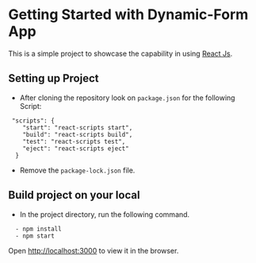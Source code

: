 # Getting Started with Dynamic-Form App

This is a simple project to showcase the capability in using [React Js](https://reactjs.org/).

## Setting up Project
* After cloning the repository look on `package.json` for the following Script:
```
 "scripts": {
    "start": "react-scripts start",
    "build": "react-scripts build",
    "test": "react-scripts test",
    "eject": "react-scripts eject"
  }
```
* Remove the `package-lock.json` file.

## Build project on your local
* In the project directory, run the following command.
```
  - npm install
  - npm start
```
Open [http://localhost:3000](http://localhost:3000) to view it in the browser.





